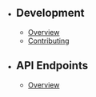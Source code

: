 - ## Development
  - [Overview](/{{route}}/{{version}}/development/overview)
  - [Contributing](/{{route}}/{{version}}/development/contributing)
- ## API Endpoints
  - [Overview](/{{route}}/{{version}}/api/overview)
